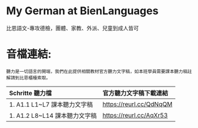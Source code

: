# My German at BienLanguages
比恩語文-專攻德檢，團體、家教、外派、兒童到成人皆可

# 音檔連結:
`聽力是一切語言的開端，我們在此提供相關教材官方聽力文字稿，如本班學員需要課本聽力稿註解請到比恩櫃檯索取。`
 
| Schritte 聽力檔 | 官方聽力文字稿下載連結 |
|:--------|:-------|
| 1. A1.1 L1~L7 課本聽力文字稿 | https://reurl.cc/QdNqQM |
| 1. A1.2 L8~L14 課本聽力文字稿 | https://reurl.cc/AqXr53 |
